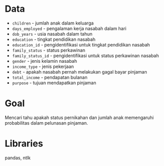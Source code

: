 # Data
- `children` - jumlah anak dalam keluarga
- `days_employed` - pengalaman kerja nasabah dalam hari
- `dob_years` - usia nasabah dalam tahun
- `education` - tingkat pendidikan nasabah
- `education_id` - pengidentifikasi untuk tingkat pendidikan nasabah
- `family_status` - status perkawinan
- `family_status_id` - pengidentifikasi untuk status perkawinan nasabah
- `gender` - jenis kelamin nasabah
- `income_type` - jenis pekerjaan
- `debt` - apakah nasabah pernah melakukan gagal bayar pinjaman
- `total_income` - pendapatan bulanan
- `purpose` - tujuan mendapatkan pinjaman

# Goal
Mencari tahu apakah status pernikahan dan jumlah anak memengaruhi probabilitas dalam pelunasan pinjaman.

# Libraries
pandas, ntlk
